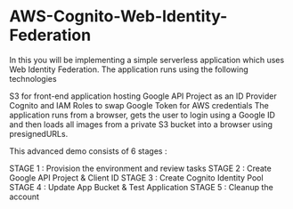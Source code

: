 # AWS-Cognito-Web-Identity-Federation

In this you will be implementing a simple serverless application which uses Web Identity Federation.
The application runs using the following technologies

S3 for front-end application hosting
Google API Project as an ID Provider
Cognito and IAM Roles to swap Google Token for AWS credentials
The application runs from a browser, gets the user to login using a Google ID and then loads all images from a private S3 bucket into a browser using presignedURLs.

This advanced demo consists of 6 stages :

STAGE 1 : Provision the environment and review tasks
STAGE 2 : Create Google API Project & Client ID
STAGE 3 : Create Cognito Identity Pool
STAGE 4 : Update App Bucket & Test Application
STAGE 5 : Cleanup the account
